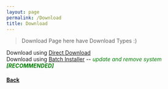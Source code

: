 ```yaml
---
layout: page
permalink: /Download
title: Download
---
```


> Download Page here have Download Types :)

Download using <a href="Assets/Downloads/Minecraft_Java_Server.bat">Direct Download</a>\
Download using <a href="Assets/Downloads/Minecraft_Server_Menu_Installer.bat">Batch Installer</a> -- <i style="color: green;">update and remove system <b>[RECOMMENDED]</b></i>

<h4><a href=".">Back</a></h4>

<script>
</script>
